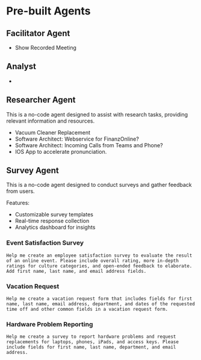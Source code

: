 # Pre-built Agents

## Facilitator Agent

- Show Recorded Meeting

## Analyst

-

## Researcher Agent

This is a no-code agent designed to assist with research tasks, providing relevant information and resources.

- Vacuum Cleaner Replacement
- Software Architect: Webservice for FinanzOnline?
- Software Architect: Incoming Calls from Teams and Phone?
- IOS App to accelerate pronunciation.

## Survey Agent

This is a no-code agent designed to conduct surveys and gather feedback from users.

Features:

- Customizable survey templates
- Real-time response collection
- Analytics dashboard for insights

### Event Satisfaction Survey

```plaintext
Help me create an employee satisfaction survey to evaluate the result of an online event. Please include overall rating, more in-depth ratings for culture categories, and open-ended feedback to elaborate. Add first name, last name, and email address fields.
```

### Vacation Request

```plaintext
Help me create a vacation request form that includes fields for first name, last name, email address, department, and dates of the requested time off and other common fields in a vacation request form.
```

### Hardware Problem Reporting

```plaintext
Help me create a survey to report hardware problems and request replacements for laptops, phones, iPads, and access keys. Please include fields for first name, last name, department, and email address.
```

